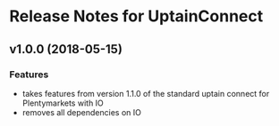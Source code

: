 # Release Notes for UptainConnect

## v1.0.0 (2018-05-15)
### Features
- takes features from version 1.1.0 of the standard uptain connect for Plentymarkets with IO
- removes all dependencies on IO